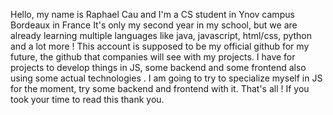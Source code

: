 Hello, my name is Raphael Cau and I'm a CS student in Ynov campus Bordeaux in France
It's only my second year in my school, but we are already learning multiple languages like java, javascript, html/css, python and a lot more !
This account is supposed to be my official github for my future, the github that companies will see with my projects.
I have for projects to develop things in JS, some backend and some frontend also using some actual technologies . 
I am going to try to specialize myself in JS for the moment, try some backend and frontend with it.
That's all ! If you took your time to read this thank you.

